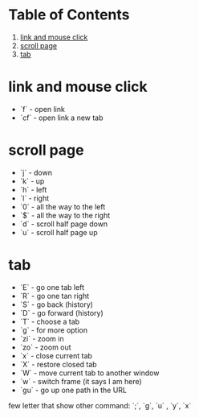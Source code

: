 
# Table of Contents

1.  [link and mouse click](#org65a5e54)
2.  [scroll page](#org81abdbf)
3.  [tab](#orgf4761e2)



<a id="org65a5e54"></a>

# link and mouse click

-   \`f\` - open link
-   \`cf\` - open link a new tab


<a id="org81abdbf"></a>

# scroll page

-   \`j\` - down
-   \`k\` - up
-   \`h\` - left
-   \`l\` - right
-   \`0\` - all the way to the left
-   \`$\` - all the way to the right
-   \`d\` - scroll half page down
-   \`u\` - scroll half page up


<a id="orgf4761e2"></a>

# tab

-   \`E\` - go one tab left
-   \`R\` - go one tan right
-   \`S\` - go back (history)
-   \`D\` - go forward (history)
-   \`T\` - choose a tab
-   \`g\` - for more option
-   \`zi\` - zoom in
-   \`zo\` - zoom out
-   \`x\` - close current tab
-   \`X\` - restore closed tab
-   \`W\` - move current tab to another window
-   \`w\` - switch frame (it says I am here)
-   \`gu\` - go up one path in the URL

few letter that show other command:
\`;\`, \`g\`, \`u\` , \`y\`,  \`x\`

